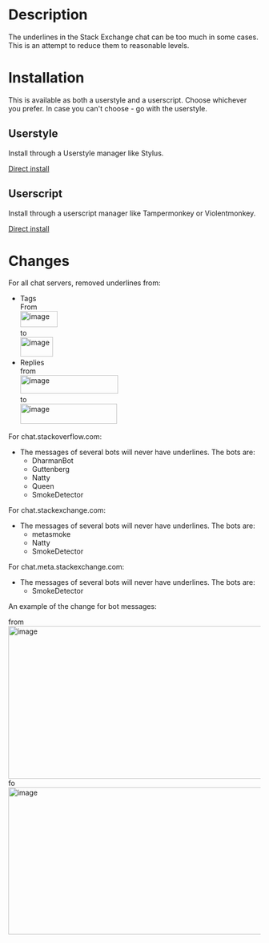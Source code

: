 # Description

The underlines in the Stack Exchange chat can be too much in some cases. This is an attempt to reduce them to reasonable levels.

# Installation

This is available as both a userstyle and a userscript. Choose whichever you prefer. In case you can't choose - go with the userstyle.

## Userstyle
Install through a Userstyle manager like Stylus.

[Direct install](https://github.com/PurpleMagick/reduce-underlines-in-stack-chat/raw/refs/heads/main/se-less-underlines-in-chat.user.css)

## Userscript
Install through a userscript manager like Tampermonkey or Violentmonkey.

[Direct install](https://github.com/PurpleMagick/reduce-underlines-in-stack-chat/raw/refs/heads/main/se-less-underlines-in-chat.user.js)

# Changes
For all chat servers, removed underlines from:
 - Tags  \
   From  \
     <img width="74" height="32" alt="image" src="https://github.com/user-attachments/assets/79068944-d869-445f-a32a-e73b3279cde2" />  \
     to  \
     <img width="65" height="39" alt="image" src="https://github.com/user-attachments/assets/df762e14-dc79-45ce-8437-03b727baecaf" />
 - Replies  \
   from  \
     <img width="195" height="37" alt="image" src="https://github.com/user-attachments/assets/01c448cd-ccaf-4b86-9783-04d43effb91e" />  \
     to  \
     <img width="193" height="40" alt="image" src="https://github.com/user-attachments/assets/00ad15ec-e105-41c2-82c2-974d291cd0e7" />
     
For chat.stackoverflow.com:
 - The messages of several bots will never have underlines. The bots are:
   - DharmanBot
   - Guttenberg
   - Natty
   - Queen
   - SmokeDetector

For chat.stackexchange.com:
 - The messages of several bots will never have underlines. The bots are:
   - metasmoke
   - Natty
   - SmokeDetector

For chat.meta.stackexchange.com:
 - The messages of several bots will never have underlines. The bots are:
   - SmokeDetector


An example of the change for bot messages:

from
<img width="1682" height="305" alt="image" src="https://github.com/user-attachments/assets/fcb621ba-b24f-4f3c-8491-5454ef3440fd" />
fo
<img width="1680" height="294" alt="image" src="https://github.com/user-attachments/assets/a49a12da-926e-43a8-8489-60f99abc21af" />

